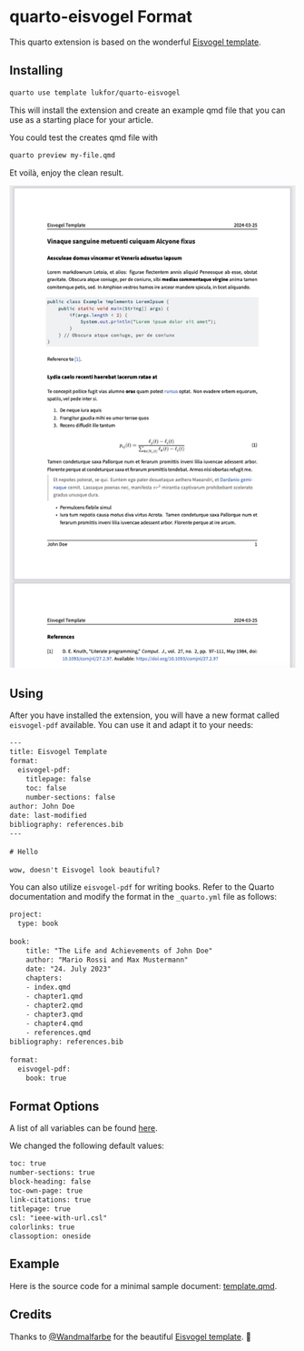 # quarto-eisvogel Format

This quarto extension is based on the wonderful [Eisvogel template](https://github.com/Wandmalfarbe/pandoc-latex-template). 

## Installing

```bash
quarto use template lukfor/quarto-eisvogel
```

This will install the extension and create an example qmd file that you can use as a starting place for your article.

You could test the creates qmd file with

```bash
quarto preview my-file.qmd
```

Et voilà, enjoy the clean result.

![Preview](screenshots/preview.png)

## Using

After you have installed the extension, you will have a new format called `eisvogel-pdf` available. You can use it and adapt it to your needs:

```
---
title: Eisvogel Template
format:
  eisvogel-pdf:
    titlepage: false
    toc: false
    number-sections: false
author: John Doe
date: last-modified
bibliography: references.bib
---

# Hello

wow, doesn't Eisvogel look beautiful?

```

You can also utilize `eisvogel-pdf` for writing books. Refer to the Quarto documentation and modify the format in the `_quarto.yml` file as follows:

```
project:
  type: book

book:
    title: "The Life and Achievements of John Doe"
    author: "Mario Rossi and Max Mustermann"
    date: "24. July 2023"
    chapters:
    - index.qmd
    - chapter1.qmd
    - chapter2.qmd
    - chapter3.qmd
    - chapter4.qmd
    - references.qmd 
bibliography: references.bib  

format:
  eisvogel-pdf:
    book: true
```


## Format Options

A list of all variables can be found [here](https://github.com/Wandmalfarbe/pandoc-latex-template?tab=readme-ov-file#custom-template-variables).

We changed the following default values:

```
toc: true
number-sections: true
block-heading: false
toc-own-page: true
link-citations: true
titlepage: true
csl: "ieee-with-url.csl"
colorlinks: true
classoption: oneside
```

## Example

Here is the source code for a minimal sample document: [template.qmd](template.qmd).

## Credits

Thanks to [@Wandmalfarbe](https://github.com/Wandmalfarbe/) for the beautiful [Eisvogel template](https://github.com/Wandmalfarbe/pandoc-latex-template).  🙏

